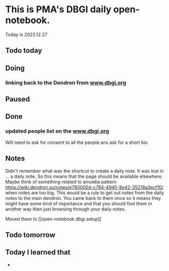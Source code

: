
# This is PMA's DBGI daily open-notebook.

Today is 2022.12.27

## Todo today

###
###
###

## Doing
### linking back to the Dendron from www.dbgi.org


## Paused

## Done

### updated people list on the www.dbgi.org
  Will need to ask for consent to all the people ans ask for a short bio



## Notes

Didn't remember what was the shortcut to create a daily note. 
It was lost in ... a daily note. So this means that the page should be available elsewhere. 
Maybe think of something related to amoeba pattern https://wiki.dendron.so/notes/e780000d-c784-4945-8e42-35218a3ecf10/ when notes are too big.
This would be a rule to get out notes from the daily notes to the main dendron. You came back to them once so it means they might have some kind of importance and that you should find them in another way then just browsing through your daily notes.

Moved them to [[open-notebook.dbgi.setup]]



## Todo tomorrow

###
###
###


## Today I learned that

- 